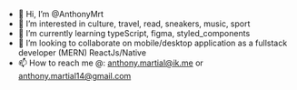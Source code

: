 - 👋 Hi, I’m @AnthonyMrt
- 👀 I’m interested in culture, travel, read, sneakers, music, sport
- 🌱 I’m currently learning typeScript, figma, styled_components
- 💞️ I’m looking to collaborate on mobile/desktop application as a fullstack developer (MERN) ReactJs/Native
- 📫 How to reach me @: anthony.martial@ik.me or anthony.martial14@gmail.com

<!---
AnthonyMrt/AnthonyMrt is a ✨ special ✨ repository because its `README.md` (this file) appears on your GitHub profile.
You can click the Preview link to take a look at your changes.
--->
